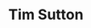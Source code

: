 ---
title: Tim Sutton
organization: Kartoza
country: Portugal
image: /images/speakers/Tim.Sutton.jpg
talk: "Creating a global health facilities platform with OSM data"
---